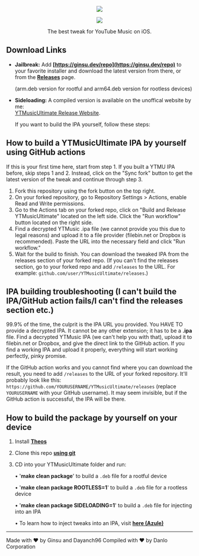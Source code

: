 <p align="center">
<img src="https://user-images.githubusercontent.com/38832025/235781424-06d81647-b3db-4d9b-94dc-cd65cdf09145.png?raw=true" />
</p>    

<p align="center">
<img src="https://user-images.githubusercontent.com/38832025/235781207-6d1ad44e-0c32-4aec-9c75-cb928ca8a0d3.png?raw=true" />
</p>

<p align="center">
The best tweak for YouTube Music on iOS.
</p>

## Download Links

* **Jailbreak:**
  Add __[https://ginsu.dev/repo](https://ginsu.dev/repo)__ to your favorite installer and download the latest version from there, or from the __[Releases](https://github.com/ginsudev/YTMusicUltimate/releases)__ page.

  (arm.deb version for rootful and arm64.deb version for rootless devices)

* **Sideloading:**
  A compiled version is available on the unoffical website by me:  
  [YTMusicUltimate Release Website](https://danlogit.github.io/YTMusicUltimateCompiled/compiled/index.html).

  If you want to build the IPA yourself, follow these steps:

## How to build a YTMusicUltimate IPA by yourself using GitHub actions

If this is your first time here, start from step 1. If you built a YTMU IPA before, skip steps 1 and 2. Instead, click on the "Sync fork" button to get the latest version of the tweak and continue through step 3.

1. Fork this repository using the fork button on the top right.
2. On your forked repository, go to Repository Settings > Actions, enable Read and Write permissions.
3. Go to the Actions tab on your forked repo, click on "Build and Release YTMusicUltimate" located on the left side. Click the "Run workflow" button located on the right side.
4. Find a decrypted YTMusic .ipa file (we cannot provide you this due to legal reasons) and upload it to a file provider (filebin.net or Dropbox is recommended). Paste the URL into the necessary field and click "Run workflow."
5. Wait for the build to finish. You can download the tweaked IPA from the releases section of your forked repo. (If you can't find the releases section, go to your forked repo and add `/releases` to the URL. For example: `github.com/user/YTMusicUltimate/releases`.)

## IPA building troubleshooting (I can't build the IPA/GitHub action fails/I can't find the releases section etc.)

99.9% of the time, the culprit is the IPA URL you provided. You HAVE TO provide a decrypted IPA. It cannot be any other extension; it has to be a **.ipa** file. Find a decrypted YTMusic IPA (we can't help you with that), upload it to filebin.net or Dropbox, and give the direct link to the GitHub action. If you find a working IPA and upload it properly, everything will start working perfectly, pinky promise.

If the GitHub action works and you cannot find where you can download the result, you need to add `/releases` to the URL of your forked repository. It'll probably look like this: `https://github.com/YOURUSERNAME/YTMusicUltimate/releases` (replace `YOURUSERNAME` with your GitHub username). It may seem invisible, but if the GitHub action is successful, the IPA will be there.

## How to build the package by yourself on your device
1. Install __[Theos](https://theos.dev/docs/installation)__
2. Clone this repo __[using git](https://docs.github.com/en/repositories/creating-and-managing-repositories/cloning-a-repository)__
3. CD into your YTMusicUltimate folder and run:

   • '**make clean package**' to build a `.deb` file for a rootful device  
   
   • '**make clean package ROOTLESS=1**' to build a `.deb` file for a rootless device  
   
   • '**make clean package SIDELOADING=1**' to build a `.deb` file for injecting into an IPA  

   • To learn how to inject tweaks into an IPA, visit __[here (Azule)](https://github.com/Al4ise/Azule)__

---

Made with ❤ by Ginsu and Dayanch96
Compiled with ❤ by Danlo Corporation
